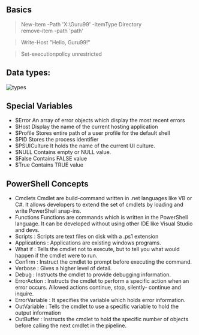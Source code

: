 ## Basics

> New-Item -Path 'X:\Guru99' -ItemType Directory <br>
> remove-item -path 'path'

> Write-Host "Hello, Guru99!"

> Set-executionpolicy unrestricted



## Data types:

![types](https://www.guru99.com/images/tensorflow/082918_1415_PowershellT8.jpg)


## Special Variables
- $Error 	An array of error objects which display the most recent errors
- $Host 	Display the name of the current hosting application
- $Profile 	Stores entire path of a user profile for the default shell
- $PID 	Stores the process identifier
- $PSUICulture 	It holds the name of the current UI culture.
- $NULL 	Contains empty or NULL value.
- $False 	Contains FALSE value
- $True 	Contains TRUE value

## PowerShell Concepts

- Cmdlets 	Cmdlet are build-command written in .net languages like VB or C#. It allows developers to extend the set of cmdlets by loading and write PowerShell snap-ins.
- Functions 	Functions are commands which is written in the PowerShell language. It can be developed without using other IDE like Visual Studio and devs.
- Scripts :	Scripts are text files on disk with a .ps1 extension
- Applications : 	Applications are existing windows programs.
- What if :	Tells the cmdlet not to execute, but to tell you what would happen if the cmdlet were to run.
- Confirm  :	Instruct the cmdlet to prompt before executing the command.
- Verbose :	Gives a higher level of detail.
- Debug :	Instructs the cmdlet to provide debugging information.
- ErrorAction :	Instructs the cmdlet to perform a specific action when an error occurs. Allowed actions continue, stop, silently- continue and inquire.
- ErrorVariable :	It specifies the variable which holds error information.
- OutVariable :	Tells the cmdlet to use a specific variable to hold the output information
- OutBuffer :	Instructs the cmdlet to hold the specific number of objects before calling the next cmdlet in the pipeline.
